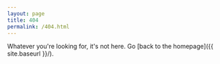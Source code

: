```yaml
---
layout: page
title: 404
permalink: /404.html
---
```


Whatever you're looking for, it's not here. Go [back to the homepage]({{ site.baseurl }}/).

